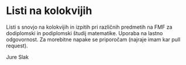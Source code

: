 # Listi na kolokvijih

Listi s snovjo na kolokvijih in izpitih pri različnih predmetih na FMF za dodiplomski in podiplomski študij matematike.
Uporaba na lastno odgovornost. Za morebitne napake se priporočam (najraje imam kar pull request).

Jure Slak
